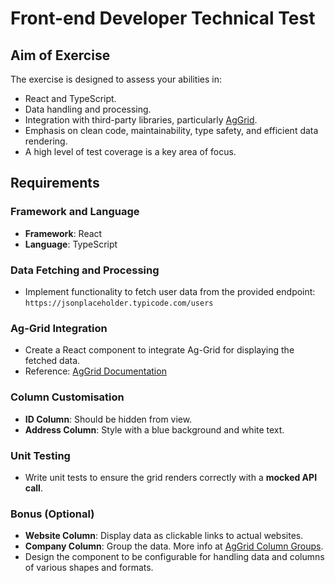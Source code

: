 # Front-end Developer Technical Test

## Aim of Exercise
The exercise is designed to assess your abilities in:
- React and TypeScript.
- Data handling and processing.
- Integration with third-party libraries, particularly [AgGrid](https://www.ag-grid.com/example/).
- Emphasis on clean code, maintainability, type safety, and efficient data rendering. 
- A high level of test coverage is a key area of focus.

## Requirements

### Framework and Language
- **Framework**: React
- **Language**: TypeScript

### Data Fetching and Processing
- Implement functionality to fetch user data from the provided endpoint: `https://jsonplaceholder.typicode.com/users`

### Ag-Grid Integration
- Create a React component to integrate Ag-Grid for displaying the fetched data.
- Reference: [AgGrid Documentation](https://www.ag-grid.com/react-data-grid/getting-started/)

### Column Customisation
- **ID Column**: Should be hidden from view.
- **Address Column**: Style with a blue background and white text.

### Unit Testing
- Write unit tests to ensure the grid renders correctly with a **mocked API call**.

### Bonus (Optional) 
- **Website Column**: Display data as clickable links to actual websites.
- **Company Column**: Group the data. More info at [AgGrid Column Groups](https://www.ag-grid.com/react-data-grid/column-groups/).
- Design the component to be configurable for handling data and columns of various shapes and formats.


